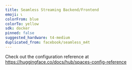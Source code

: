```yaml
---
title: Seamless Streaming Backend/Frontend
emoji: 📞
colorFrom: blue
colorTo: yellow
sdk: docker
pinned: false
suggested_hardware: t4-medium
duplicated_from: facebook/seamless_m4t
---
```


Check out the configuration reference at https://huggingface.co/docs/hub/spaces-config-reference
